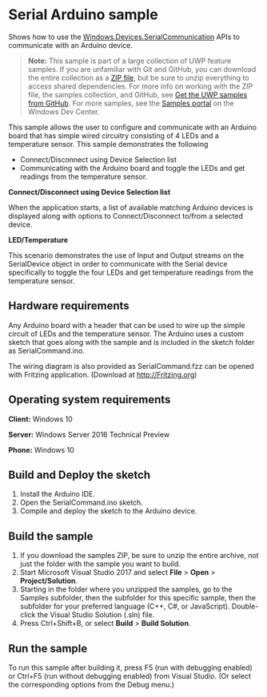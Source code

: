 ﻿<!---
  category: DevicesSensorsAndPower
  samplefwlink: http://go.microsoft.com/fwlink/p/?LinkId=620595
--->

# Serial Arduino sample

Shows how to use the [Windows.Devices.SerialCommunication](https://msdn.microsoft.com/library/windows/apps/windows.devices.serialcommunication.aspx) 
APIs to communicate with an Arduino device.

> **Note:** This sample is part of a large collection of UWP feature samples. 
> If you are unfamiliar with Git and GitHub, you can download the entire collection as a 
> [ZIP file](https://github.com/Microsoft/Windows-universal-samples/archive/master.zip), but be 
> sure to unzip everything to access shared dependencies. For more info on working with the ZIP file, 
> the samples collection, and GitHub, see [Get the UWP samples from GitHub](https://aka.ms/ovu2uq). 
> For more samples, see the [Samples portal](https://aka.ms/winsamples) on the Windows Dev Center. 

This sample allows the user to configure and communicate with an Arduino board that has simple wired circuitry consisting of 4 LEDs and a temperature sensor. 
This sample demonstrates the following

-   Connect/Disconnect using Device Selection list
-   Communicating with the Arduino board and toggle the LEDs and get readings from the temperature sensor.

**Connect/Disconnect using Device Selection list**

When the application starts, a list of available matching Arduino devices is displayed along with options to Connect/Disconnect to/from a selected device.

**LED/Temperature**

This scenario demonstrates the use of Input and Output streams on the SerialDevice object in order to communicate with the Serial device specifically to 
toggle the four LEDs and get temperature readings from the temperature sensor.

## Hardware requirements

Any Arduino board with a header that can be used to wire up the simple circuit of LEDs and the temperature sensor. The Arduino uses a custom sketch that 
goes along with the sample and is included in the sketch folder as SerialCommand.ino.

The wiring diagram is also provided as SerialCommand.fzz can be opened with Fritzing application. (Download at http://Fritzing.org)

## Operating system requirements

**Client:** Windows 10

**Server:** Windows Server 2016 Technical Preview

**Phone:** Windows 10

## Build and Deploy the sketch 

1. Install the Arduino IDE.
2. Open the SerialCommand.ino sketch.
3. Compile and deploy the sketch to the Arduino device.

## Build the sample

1. If you download the samples ZIP, be sure to unzip the entire archive, not just the folder with the sample you want to build. 
2. Start Microsoft Visual Studio 2017 and select **File** \> **Open** \> **Project/Solution**.
3. Starting in the folder where you unzipped the samples, go to the Samples subfolder, then the subfolder for this specific sample, then the subfolder for your preferred language (C++, C#, or JavaScript). Double-click the Visual Studio Solution (.sln) file.
4. Press Ctrl+Shift+B, or select **Build** \> **Build Solution**.

## Run the sample

To run this sample after building it, press F5 (run with debugging enabled) or Ctrl+F5 (run without debugging enabled) from Visual Studio. (Or select the corresponding options from the Debug menu.)
